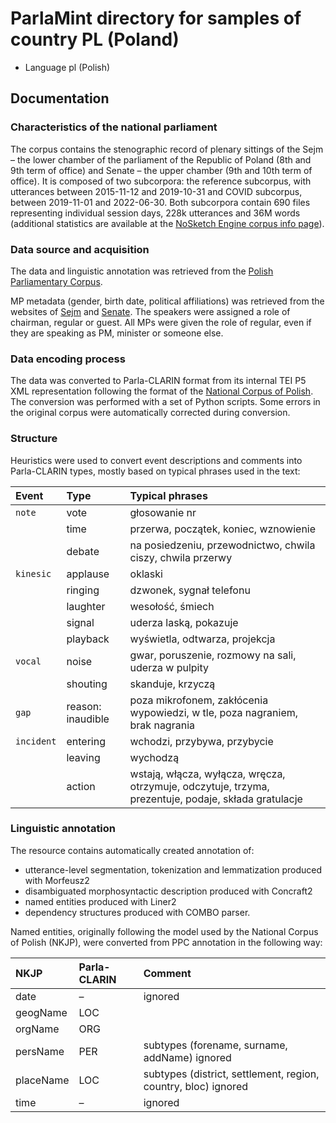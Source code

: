 # ParlaMint directory for samples of country PL (Poland)

- Language pl (Polish)

## Documentation

### Characteristics of the national parliament

The corpus contains the stenographic record of plenary sittings of the Sejm – the lower chamber of the parliament of the Republic of Poland (8th and 9th term of office) and Senate – the upper chamber (9th and 10th term of office). It is composed of two subcorpora: the reference subcorpus, with utterances between 2015-11-12 and 2019-10-31 and COVID subcorpus, between 2019-11-01 and 2022-06-30. Both subcorpora contain 690 files representing individual session days, 228k utterances and 36M words (additional statistics are available at the [NoSketch Engine corpus info page](https://www.clarin.si/noske/parlamint.cgi/corp_info?corpname=parlamint_pl&struct_attr_stats=1&subcorpora=1)).

### Data source and acquisition

The data and linguistic annotation was retrieved from the [Polish Parliamentary Corpus](http://clip.ipipan.waw.pl/PPC).

MP metadata (gender, birth date, political affiliations) was retrieved from the websites of [Sejm](http://www.sejm.gov.pl/) and [Senate](https://www.senat.gov.pl/). The speakers were assigned a role of chairman, regular or guest. All MPs were given the role of regular, even if they are speaking as PM, minister or someone else.

### Data encoding process

The data was converted to Parla-CLARIN format from its internal TEI P5 XML representation following the format of the [National Corpus of Polish](http://www.nkjp.pl). The conversion was performed with a set of Python scripts. Some errors in the original corpus were automatically corrected during conversion.

### Structure

Heuristics were used to convert event descriptions and comments into Parla-CLARIN types, mostly based on typical phrases used in the text:

| Event | Type | Typical phrases |
| :---- | :---- | :---- |
| `note` | vote | głosowanie nr |
| | time | przerwa, początek, koniec, wznowienie |
| | debate | na posiedzeniu, przewodnictwo, chwila ciszy, chwila przerwy |
| `kinesic` | applause | oklaski |
| | ringing | dzwonek, sygnał telefonu |
| | laughter | wesołość, śmiech |
| | signal | uderza laską, pokazuje |
| | playback | wyświetla, odtwarza, projekcja |
| `vocal` | noise | gwar, poruszenie, rozmowy na sali, uderza w pulpity |
| | shouting | skanduje, krzyczą |
| `gap` | reason: inaudible | poza mikrofonem, zakłócenia wypowiedzi, w tle, poza nagraniem, brak nagrania |
| `incident` | entering | wchodzi, przybywa, przybycie |
| | leaving | wychodzą |
| | action | wstają, włącza, wyłącza, wręcza, otrzymuje, odczytuje, trzyma, prezentuje, podaje, składa gratulacje |


### Linguistic annotation

The resource contains automatically created annotation of:

- utterance-level segmentation, tokenization and lemmatization produced with Morfeusz2
- disambiguated morphosyntactic description produced with Concraft2
- named entities produced with Liner2
- dependency structures produced with COMBO parser.

Named entities, originally following the model used by the National Corpus of Polish (NKJP), were converted from PPC annotation in the following way:

| NKJP | Parla-CLARIN | Comment |
| :---- | :---- | :---- |
| date | – | ignored |
| geogName | LOC | |
| orgName | ORG | |
| persName | PER | subtypes (forename, surname, addName) ignored |
| placeName | LOC | subtypes (district, settlement, region, country, bloc) ignored|
| time | – | ignored |

